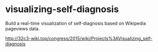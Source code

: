 # visualizing-self-diagnosis

Build a real-time visualization of self-diagnosis based on Wikipedia pageviews data.

http://32c3-wiki.top/congress/2015/wiki/Projects%3AVisualizing_self-diagnosis

